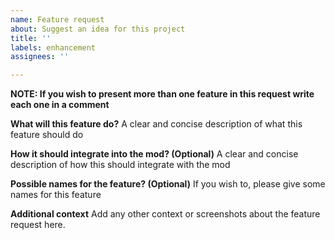 ```yaml
---
name: Feature request
about: Suggest an idea for this project
title: ''
labels: enhancement
assignees: ''

---
```


**NOTE: If you wish to present more than one feature in this request write each one in a comment**

**What will this feature do?**
A clear and concise description of what this feature should do

**How it should integrate into the mod? (Optional)**
A clear and concise description of how this should integrate with the mod

**Possible names for the feature? (Optional)**
If you wish to, please give some names for this feature

**Additional context**
Add any other context or screenshots about the feature request here.
